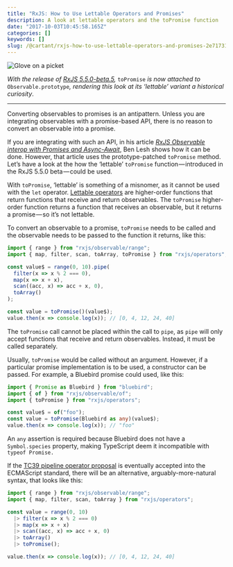 ```yaml
---
title: "RxJS: How to Use Lettable Operators and Promises"
description: A look at lettable operators and the toPromise function
date: "2017-10-03T10:45:58.165Z"
categories: []
keywords: []
slug: /@cartant/rxjs-how-to-use-lettable-operators-and-promises-2e717313bf76
---
```


![Glove on a picket](title.jpeg "Photo by Gary Bendig on Unsplash")

_With the release of_ [_RxJS 5.5.0-beta.5_](https://github.com/ReactiveX/rxjs/blob/master/CHANGELOG.md#550-beta5-2017-10-06)_,_ `toPromise` _is now attached to_ `Observable.prototype`_, rendering this look at its ‘lettable’ variant a historical curiosity_.

---

Converting observables to promises is an antipattern. Unless you are integrating observables with a promise-based API, there is no reason to convert an observable into a promise.

If you are integrating with such an API, in his article [_RxJS Observable interop with Promises and Async-Await_](https://medium.com/@benlesh/rxjs-observable-interop-with-promises-and-async-await-bebb05306875), Ben Lesh shows how it can be done. However, that article uses the prototype-patched `toPromise` method. Let’s have a look at the how the ‘lettable’ `toPromise` function — introduced in the RxJS 5.5.0 beta — could be used.

With `toPromise`, ‘lettable’ is something of a misnomer, as it cannot be used with the `let` operator. [Lettable operators](/understanding-lettable-operators/) are higher-order functions that return functions that receive and return observables. The `toPromise` higher-order function returns a function that receives an observable, but it returns a promise — so it’s not lettable.

To convert an observable to a promise, `toPromise` needs to be called and the observable needs to be passed to the function it returns, like this:

```ts
import { range } from "rxjs/observable/range";
import { map, filter, scan, toArray, toPromise } from "rxjs/operators";

const value$ = range(0, 10).pipe(
  filter(x => x % 2 === 0),
  map(x => x + x),
  scan((acc, x) => acc + x, 0),
  toArray()
);

const value = toPromise()(value$);
value.then(x => console.log(x)); // [0, 4, 12, 24, 40]
```

The `toPromise` call cannot be placed within the call to `pipe`, as `pipe` will only accept functions that receive and return observables. Instead, it must be called separately.

Usually, `toPromise` would be called without an argument. However, if a particular promise implementation is to be used, a constructor can be passed. For example, a Bluebird promise could used, like this:

```ts
import { Promise as Bluebird } from "bluebird";
import { of } from "rxjs/observable/of";
import { toPromise } from "rxjs/operators";

const value$ = of("foo");
const value = toPromise(Bluebird as any)(value$);
value.then(x => console.log(x)); // "foo"
```

An `any` assertion is required because Bluebird does not have a `Symbol.species` property, making TypeScript deem it incompatible with `typeof Promise.`

If the [TC39 pipeline operator proposal](/pipelining-lettable-operators/) is eventually accepted into the ECMAScript standard, there will be an alternative, arguably-more-natural syntax, that looks like this:

```ts
import { range } from "rxjs/observable/range";
import { map, filter, scan, toArray } from "rxjs/operators";

const value = range(0, 10)
  |> filter(x => x % 2 === 0)
  |> map(x => x + x)
  |> scan((acc, x) => acc + x, 0)
  |> toArray()
  |> toPromise();

value.then(x => console.log(x)); // [0, 4, 12, 24, 40]
```
